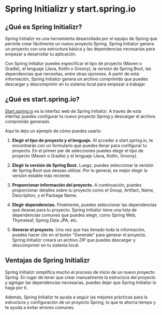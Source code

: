 # Spring Initializr y start.spring.io

## ¿Qué es Spring Initializr?

Spring Initializr es una herramienta desarrollada por el equipo de Spring que permite crear fácilmente un nuevo proyecto Spring. Spring Initializr genera un proyecto con una estructura básica y las dependencias necesarias para empezar a desarrollar tu aplicación.

Con Spring Initializr puedes especificar el tipo de proyecto (Maven o Gradle), el lenguaje (Java, Kotlin o Groovy), la versión de Spring Boot, las dependencias que necesitas, entre otras opciones. A partir de esta información, Spring Initializr genera un archivo comprimido que puedes descargar y descomprimir en tu sistema local para empezar a trabajar.

## ¿Qué es start.spring.io?

[Start.spring.io](https://start.spring.io/) es la interfaz web de Spring Initializr. A través de esta interfaz puedes configurar tu nuevo proyecto Spring y descargar el archivo comprimido generado.

Aquí te dejo un ejemplo de cómo puedes usarlo:

1. **Elegir el tipo de proyecto y el lenguaje.** Al acceder a start.spring.io, te encontrarás con un formulario que puedes llenar para configurar tu proyecto. En el primer par de selecciones puedes elegir el tipo de proyecto (Maven o Gradle) y el lenguaje (Java, Kotlin, Groovy).

2. **Elegir la versión de Spring Boot.** Luego, puedes seleccionar la versión de Spring Boot que deseas utilizar. Por lo general, es mejor elegir la versión estable más reciente.

3. **Proporcionar información del proyecto.** A continuación, puedes proporcionar detalles sobre tu proyecto como el Group, Artifact, Name, Description, y el Package Name.

4. **Elegir dependencias.** Finalmente, puedes seleccionar las dependencias que deseas para tu proyecto. Spring Initializr tiene una lista de dependencias comunes que puedes elegir, como Spring Web, Thymeleaf, Spring Data JPA, etc.

5. **Generar el proyecto.** Una vez que has llenado toda la información, puedes hacer clic en el botón "Generate" para generar el proyecto. Spring Initializr creará un archivo ZIP que puedes descargar y descomprimir en tu sistema local.

## Ventajas de Spring Initializr

Spring Initializr simplifica mucho el proceso de inicio de un nuevo proyecto Spring. En lugar de tener que crear manualmente la estructura del proyecto y agregar las dependencias necesarias, puedes dejar que Spring Initializr lo haga por ti.

Además, Spring Initializr te ayuda a seguir las mejores prácticas para la estructura y configuración de un proyecto Spring, lo que te ahorra tiempo y te ayuda a evitar errores comunes.